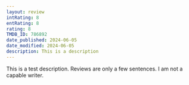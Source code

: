 ```yaml
---
layout: review
intRating: 8
entRating: 8
rating: 8
TMDB_ID: 786892
date_published: 2024-06-05
date_modified: 2024-06-05
description: This is a description
---
```


This is a test description. Reviews are only a few sentences. I am not a capable writer.
